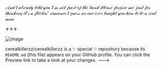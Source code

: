  𝒜𝓃𝒹 𝐼 𝒶𝓁𝓇𝑒𝒶𝒹𝓎 𝓉𝑜𝓁𝒹 𝓎𝑜𝓊 𝐼'𝓂 𝓃𝑜𝓉 𝓅𝒶𝓇𝓉 𝑜𝒻 𝓉𝒽𝑒 𝒷𝒶𝓃𝒹
𝒫𝓁𝑒𝒶𝓈𝑒 𝒻𝑜𝓇𝑔𝒾𝓋𝑒 𝓂𝑒 𝒿𝓊𝓈𝓉 𝒻𝑜𝓇 𝓉𝒽𝒾𝓃𝓀𝒾𝓃𝑔 𝒾𝓉'𝓈 𝒶 𝒻𝓁𝑒𝑒𝓉𝒾𝓃' 𝓇𝑜𝓂𝒶𝓃𝒸𝑒
𝐼 𝑔𝓊𝑒𝓈𝓈 𝓃𝑜 𝑜𝓃𝑒 𝑒𝓋𝑒𝓇 𝓉𝒶𝓊𝑔𝒽𝓉 𝓎𝑜𝓊 𝒽𝑜𝓌 𝓉𝑜 𝒷𝑒 𝒶 𝓇𝑒𝒶𝓁 𝓂𝒶𝓃

⚜︎⚜︎⚜︎

![image](https://github.com/user-attachments/assets/c3b3dfa9-0385-4a20-96da-9bedcf996230)





cerealkillerzz/cerealkillerzz is a ✨ special ✨ repository because its `README.md` (this file) appears on your GitHub profile.
You can click the Preview link to take a look at your changes.
--->

